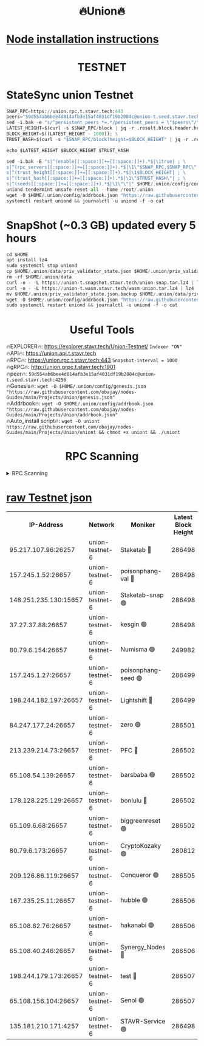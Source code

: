 <h1 align="center"> 🔥Union🔥</h1>

[Node installation instructions](https://github.com/obajay/nodes-Guides/tree/main/Projects/Union)
=

<h1 align="center"> TESTNET</h1>

# StateSync union Testnet
```python
SNAP_RPC=https://union.rpc.t.stavr.tech:443
peers="59d554ab6bee4d814afb3e15af4031df19b2084c@union-t.seed.stavr.tech:4256"
sed -i.bak -e "s/^persistent_peers *=.*/persistent_peers = \"$peers\"/" $HOME/.union/config/config.toml
LATEST_HEIGHT=$(curl -s $SNAP_RPC/block | jq -r .result.block.header.height); \
BLOCK_HEIGHT=$((LATEST_HEIGHT - 1000)); \
TRUST_HASH=$(curl -s "$SNAP_RPC/block?height=$BLOCK_HEIGHT" | jq -r .result.block_id.hash)

echo $LATEST_HEIGHT $BLOCK_HEIGHT $TRUST_HASH

sed -i.bak -E "s|^(enable[[:space:]]+=[[:space:]]+).*$|\1true| ; \
s|^(rpc_servers[[:space:]]+=[[:space:]]+).*$|\1\"$SNAP_RPC,$SNAP_RPC\"| ; \
s|^(trust_height[[:space:]]+=[[:space:]]+).*$|\1$BLOCK_HEIGHT| ; \
s|^(trust_hash[[:space:]]+=[[:space:]]+).*$|\1\"$TRUST_HASH\"| ; \
s|^(seeds[[:space:]]+=[[:space:]]+).*$|\1\"\"|" $HOME/.union/config/config.toml
uniond tendermint unsafe-reset-all --home /root/.union
wget -O $HOME/.union/config/addrbook.json "https://raw.githubusercontent.com/obajay/nodes-Guides/main/Projects/Union/addrbook.json"
systemctl restart uniond && journalctl -u uniond -f -o cat
```
# SnapShot (~0.3 GB) updated every 5 hours
```python
cd $HOME
apt install lz4
sudo systemctl stop uniond
cp $HOME/.union/data/priv_validator_state.json $HOME/.union/priv_validator_state.json.backup
rm -rf $HOME/.union/data
curl -o - -L https://union-t.snapshot.stavr.tech/union-snap.tar.lz4 | lz4 -c -d - | tar -x -C $HOME/.union --strip-components 2
curl -o - -L https://union-t.wasm.stavr.tech/wasm-union.tar.lz4 | lz4 -c -d - | tar -x -C $HOME/.union --strip-components 2
mv $HOME/.union/priv_validator_state.json.backup $HOME/.union/data/priv_validator_state.json
wget -O $HOME/.union/config/addrbook.json "https://raw.githubusercontent.com/obajay/nodes-Guides/main/Projects/Union/addrbook.json"
sudo systemctl restart uniond && journalctl -u uniond -f -o cat
```
 <h1 align="center"> Useful Tools</h1>
 
🔥EXPLORER🔥: https://explorer.stavr.tech/Union-Testnet/        `Indexer "ON"` \
🔥API🔥:      https://union.api.t.stavr.tech \
🔥RPC🔥:      https://union.rpc.t.stavr.tech:443              `Snapshot-interval = 1000` \
🔥gRPC🔥:     http://union.grpc.t.stavr.tech:1901 \
🔥peer🔥:     `59d554ab6bee4d814afb3e15af4031df19b2084c@union-t.seed.stavr.tech:4256` \
🔥Genesis🔥:     `wget -O $HOME/.union/config/genesis.json "https://raw.githubusercontent.com/obajay/nodes-Guides/main/Projects/Union/genesis.json"` \
🔥Addrbook🔥: ```wget -O $HOME/.union/config/addrbook.json "https://raw.githubusercontent.com/obajay/nodes-Guides/main/Projects/Union/addrbook.json"``` \
🔥Auto_install script🔥:  `wget -O uniont https://raw.githubusercontent.com/obajay/nodes-Guides/main/Projects/Union/uniont && chmod +x uniont && ./uniont`

<h1 align="center"> RPC Scanning</h1>

<details>
<summary>RPC Scanning</summary>

<h2 align="center"> We scan nodes in real time every 4 hours. And we provide the final result of RPC endpoints.
We cannot influence the operation of these nodes in any way. </h2>


```python
If Voting Power is higher than 0 --> then the Node is a validator of the network and may be subject to attack and be a potential threat to the chain.
```
```python
We marked such validators with a red symbol
```

</details>

[raw Testnet json](https://rpc-check.uniont.stavr.tech/uniont/rpc-uniont-result.json)
=



<table><tr><th>IP-Address</th><th>Network</th><th>Moniker</th><th>Latest Block Height</th><th>Earliest Block Height</th><th>Catching Up</th><th>Tx Index</th><th>Voting Power</th><th>Scan Time</th></tr><tr><td>95.217.107.96:26257</td><td>union-testnet-6</td><td>Staketab 🔴</td><td>286498</td><td>1</td><td>False</td><td>on</td><td>1000002</td><td>2024-03-03T16:36:09.707857608UTC</td></tr><tr><td>157.245.1.52:26657</td><td>union-testnet-6</td><td>poisonphang-val 🔴</td><td>286498</td><td>1</td><td>False</td><td>on</td><td>1000000</td><td>2024-03-03T16:36:10.344938942UTC</td></tr><tr><td>148.251.235.130:15657</td><td>union-testnet-6</td><td>Staketab-snap 🟢</td><td>286498</td><td>1</td><td>False</td><td>on</td><td>0</td><td>2024-03-03T16:36:10.930907383UTC</td></tr><tr><td>37.27.37.88:26657</td><td>union-testnet-6</td><td>kesgin 🟢</td><td>286498</td><td>1</td><td>False</td><td>on</td><td>0</td><td>2024-03-03T16:36:11.308108609UTC</td></tr><tr><td>80.79.6.154:26657</td><td>union-testnet-6</td><td>Numisma 🟢</td><td>249982</td><td>1</td><td>False</td><td>on</td><td>0</td><td>2024-03-03T16:36:15.750912170UTC</td></tr><tr><td>157.245.1.27:26657</td><td>union-testnet-6</td><td>poisonphang-seed 🟢</td><td>286499</td><td>1</td><td>False</td><td>on</td><td>0</td><td>2024-03-03T16:36:16.368090850UTC</td></tr><tr><td>198.244.182.197:26657</td><td>union-testnet-6</td><td>Lightshift 🔴</td><td>286499</td><td>1</td><td>False</td><td>on</td><td>1000000</td><td>2024-03-03T16:36:18.734354584UTC</td></tr><tr><td>84.247.177.24:26657</td><td>union-testnet-6</td><td>zero 🟢</td><td>286501</td><td>1</td><td>False</td><td>on</td><td>0</td><td>2024-03-03T16:36:27.442594112UTC</td></tr><tr><td>213.239.214.73:26657</td><td>union-testnet-6</td><td>PFC 🔴</td><td>286502</td><td>1</td><td>False</td><td>on</td><td>1000001</td><td>2024-03-03T16:36:31.761513389UTC</td></tr><tr><td>65.108.54.139:26657</td><td>union-testnet-6</td><td>barsbaba 🟢</td><td>286502</td><td>1</td><td>False</td><td>on</td><td>0</td><td>2024-03-03T16:36:32.123869863UTC</td></tr><tr><td>178.128.225.129:26657</td><td>union-testnet-6</td><td>bonlulu 🔴</td><td>286502</td><td>1</td><td>False</td><td>on</td><td>1000000</td><td>2024-03-03T16:36:32.784732114UTC</td></tr><tr><td>65.109.6.68:26657</td><td>union-testnet-6</td><td>biggreenreset 🟢</td><td>286502</td><td>1</td><td>False</td><td>on</td><td>0</td><td>2024-03-03T16:36:33.159034916UTC</td></tr><tr><td>80.79.6.173:26657</td><td>union-testnet-6</td><td>CryptoKozaky 🟢</td><td>280812</td><td>1</td><td>False</td><td>on</td><td>0</td><td>2024-03-03T16:36:35.618666591UTC</td></tr><tr><td>209.126.86.119:26657</td><td>union-testnet-6</td><td>Conqueror 🟢</td><td>286505</td><td>1</td><td>False</td><td>on</td><td>0</td><td>2024-03-03T16:36:52.618588502UTC</td></tr><tr><td>167.235.25.11:26657</td><td>union-testnet-6</td><td>hubble 🟢</td><td>286506</td><td>1</td><td>False</td><td>on</td><td>0</td><td>2024-03-03T16:36:56.964890441UTC</td></tr><tr><td>65.108.82.76:26657</td><td>union-testnet-6</td><td>hakanabi 🟢</td><td>286506</td><td>1</td><td>False</td><td>on</td><td>0</td><td>2024-03-03T16:36:57.338860482UTC</td></tr><tr><td>65.108.40.246:26657</td><td>union-testnet-6</td><td>Synergy_Nodes 🔴</td><td>286506</td><td>1</td><td>False</td><td>on</td><td>1000001</td><td>2024-03-03T16:37:03.810577442UTC</td></tr><tr><td>198.244.179.173:26657</td><td>union-testnet-6</td><td>test 🔴</td><td>286507</td><td>1</td><td>False</td><td>on</td><td>1</td><td>2024-03-03T16:37:06.142714425UTC</td></tr><tr><td>65.108.156.104:26657</td><td>union-testnet-6</td><td>Senol 🟢</td><td>286507</td><td>1</td><td>False</td><td>on</td><td>0</td><td>2024-03-03T16:37:06.490225419UTC</td></tr><tr><td>135.181.210.171:4257</td><td>union-testnet-6</td><td>STAVR-Service 🟢</td><td>286498</td><td>284001</td><td>False</td><td>on</td><td>0</td><td>2024-03-03T16:36:10.673095991UTC</td></tr></table>
